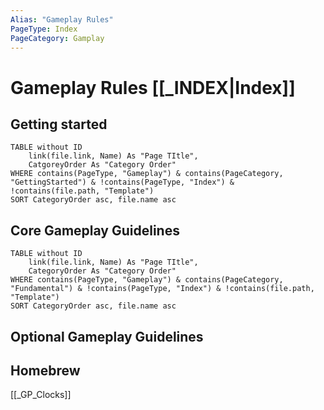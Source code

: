 ```yaml
---
Alias: "Gameplay Rules"
PageType: Index
PageCategory: Gamplay
---
```

# Gameplay Rules [[_INDEX|Index]]

## Getting started

```dataview
TABLE without ID
	link(file.link, Name) As "Page TItle",
	CatgoreyOrder As "Category Order"
WHERE contains(PageType, "Gameplay") & contains(PageCategory, "GettingStarted") & !contains(PageType, "Index") & !contains(file.path, "Template")
SORT CategoryOrder asc, file.name asc
```

## Core Gameplay Guidelines
```dataview
TABLE without ID
	link(file.link, Name) As "Page TItle",
	CategoryOrder As "Category Order"
WHERE contains(PageType, "Gameplay") & contains(PageCategory, "Fundamental") & !contains(PageType, "Index") & !contains(file.path, "Template")
SORT CategoryOrder asc, file.name asc
```

## Optional Gameplay Guidelines


## Homebrew

[[_GP_Clocks]]


